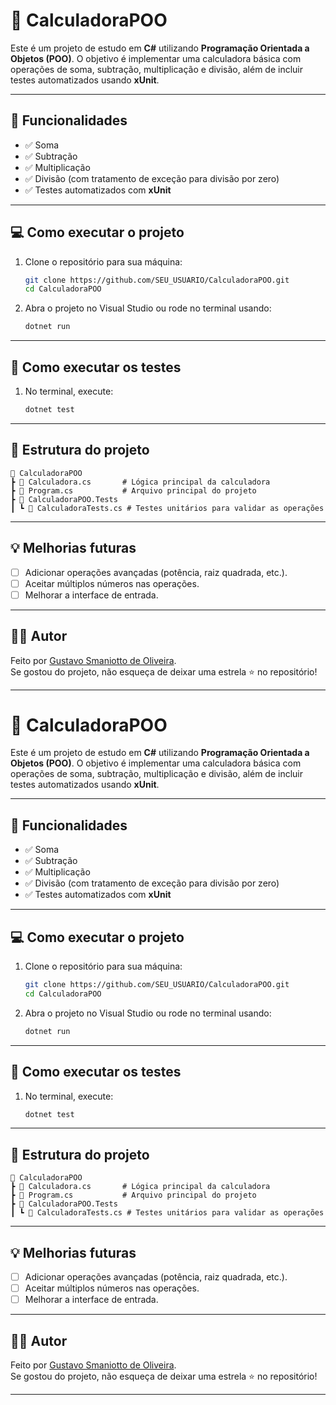 ﻿
# 🧮 CalculadoraPOO

Este é um projeto de estudo em **C#** utilizando **Programação Orientada a Objetos (POO)**. O objetivo é implementar uma calculadora básica com operações de soma, subtração, multiplicação e divisão, além de incluir testes automatizados usando **xUnit**.

---

## 🚀 Funcionalidades
- ✅ Soma
- ✅ Subtração
- ✅ Multiplicação
- ✅ Divisão (com tratamento de exceção para divisão por zero)
- ✅ Testes automatizados com **xUnit**

---

## 💻 Como executar o projeto

1. Clone o repositório para sua máquina:
   ```bash
   git clone https://github.com/SEU_USUARIO/CalculadoraPOO.git
   cd CalculadoraPOO
   ```

2. Abra o projeto no Visual Studio ou rode no terminal usando:
   ```bash
   dotnet run
   ```

---

## 🧪 Como executar os testes

1. No terminal, execute:
   ```bash
   dotnet test
   ```

---

## 📂 Estrutura do projeto

```
📂 CalculadoraPOO
┣ 📜 Calculadora.cs       # Lógica principal da calculadora
┣ 📜 Program.cs           # Arquivo principal do projeto
┣ 📂 CalculadoraPOO.Tests
┃ ┗ 📜 CalculadoraTests.cs # Testes unitários para validar as operações
```

---

## 💡 Melhorias futuras

- [ ] Adicionar operações avançadas (potência, raiz quadrada, etc.).
- [ ] Aceitar múltiplos números nas operações.
- [ ] Melhorar a interface de entrada.

---

## 🧑‍💻 Autor

Feito por [Gustavo Smaniotto de Oliveira](https://github.com/SEU_USUARIO).  
Se gostou do projeto, não esqueça de deixar uma estrela ⭐ no repositório!

---
# 🧮 CalculadoraPOO

Este é um projeto de estudo em **C#** utilizando **Programação Orientada a Objetos (POO)**. O objetivo é implementar uma calculadora básica com operações de soma, subtração, multiplicação e divisão, além de incluir testes automatizados usando **xUnit**.

---

## 🚀 Funcionalidades
- ✅ Soma
- ✅ Subtração
- ✅ Multiplicação
- ✅ Divisão (com tratamento de exceção para divisão por zero)
- ✅ Testes automatizados com **xUnit**

---

## 💻 Como executar o projeto

1. Clone o repositório para sua máquina:
   ```bash
   git clone https://github.com/SEU_USUARIO/CalculadoraPOO.git
   cd CalculadoraPOO
   ```

2. Abra o projeto no Visual Studio ou rode no terminal usando:
   ```bash
   dotnet run
   ```

---

## 🧪 Como executar os testes

1. No terminal, execute:
   ```bash
   dotnet test
   ```

---

## 📂 Estrutura do projeto

```
📂 CalculadoraPOO
┣ 📜 Calculadora.cs       # Lógica principal da calculadora
┣ 📜 Program.cs           # Arquivo principal do projeto
┣ 📂 CalculadoraPOO.Tests
┃ ┗ 📜 CalculadoraTests.cs # Testes unitários para validar as operações
```

---

## 💡 Melhorias futuras

- [ ] Adicionar operações avançadas (potência, raiz quadrada, etc.).
- [ ] Aceitar múltiplos números nas operações.
- [ ] Melhorar a interface de entrada.

---

## 🧑‍💻 Autor

Feito por [Gustavo Smaniotto de Oliveira](https://github.com/SEU_USUARIO).  
Se gostou do projeto, não esqueça de deixar uma estrela ⭐ no repositório!

---
